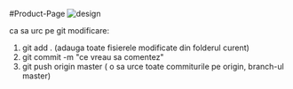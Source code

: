 #Product-Page
![design](http://i.imgur.com/UoBU0iR.jpg)


ca sa urc pe git modificare:
1. git add . (adauga toate fisierele modificate din folderul curent)
2. git commit -m "ce vreau sa comentez"
3. git push origin master ( o sa urce toate commiturile pe origin, branch-ul master)